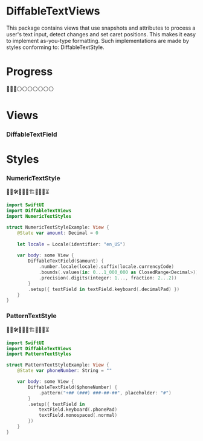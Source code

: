 # DiffableTextViews

This package contains views that use snapshots and attributes to process a user's text input, detect changes and set caret positions. This makes it easy to implement as-you-type formatting. Such implementations are made by styles conforming to: DiffableTextStyle.

# Progress

🔵🔵🔵⚪️⚪️⚪️⚪️⚪️⚪️⚪️

# Views
### DiffableTextField

# Styles

### NumericTextStyle

👷‍♂️🛠🚧🚧🧱🏗🧱🚧🚧⏳

```swift
import SwiftUI
import DiffableTextViews
import NumericTextStyles

struct NumericTextStyleExample: View {
    @State var amount: Decimal = 0
    
    let locale = Locale(identifier: "en_US")
    
    var body: some View {
        DiffableTextField($amount) {
            .number.locale(locale).suffix(locale.currencyCode)
            .bounds(.values(in: 0...1_000_000 as ClosedRange<Decimal>))
            .precision(.digits(integer: 1..., fraction: 2...2))
        }
        .setup({ textField in textField.keyboard(.decimalPad) })
    }
}
```

### PatternTextStyle

👷‍♂️🛠🚧🚧🧱🏗🧱🚧🚧⏳

```swift
import SwiftUI
import DiffableTextViews
import PatternTextStyles

struct PatternTextStyleExample: View {
    @State var phoneNumber: String = ""

    var body: some View {
        DiffableTextField($phoneNumber) {
            .pattern("+## (###) ###-##-##", placeholder: "#")
        }
        .setup({ textField in
            textField.keyboard(.phonePad)
            textField.monospaced(.normal)
        })
    }
}
```
